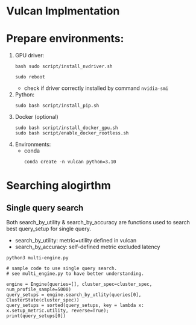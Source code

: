 # Vulcan Implmentation

# Prepare environments: 
1. GPU driver:
    ```
    bash sudo script/install_nvdriver.sh
    ```
    ```
    sudo reboot
    ```
    - check if driver correctly installed by command `nvidia-smi`
2. Python: 
    ```
    sudo bash script/install_pip.sh
    ```
3. Docker (optional)
    ```
    sudo bash script/install_docker_gpu.sh
    sudo bash script/enable_docker_rootless.sh
    ```
4. Environments: 
    - conda
        ```
        conda create -n vulcan python=3.10
        ```

# Searching alogirthm
## Single query search
Both search_by_utility & search_by_accuracy are functions used to search best query_setup for single query. 
- search_by_utility: metric=utility defined in vulcan
- search_by_accuracy: self-defined metric excluded latency
```
python3 multi-engine.py
```
```python3
# sample code to use single query search.
# see multi_engine.py to have better understanding.

engine = Engine(queries=[], cluster_spec=cluster_spec, num_profile_sample=5000) 
query_setups = engine.search_by_utlity(queries[0], ClusterState(cluster_spec))
query_setups = sorted(query_setups, key = lambda x: x.setup_metric.utility, reverse=True);
print(query_setups[0])
```
